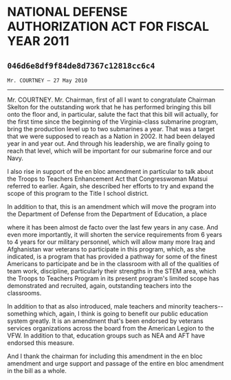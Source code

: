 # NATIONAL DEFENSE AUTHORIZATION ACT FOR FISCAL YEAR 2011
## `046d6e8df9f84de8d7367c12818cc6c4`
`Mr. COURTNEY — 27 May 2010`

---


Mr. COURTNEY. Mr. Chairman, first of all I want to congratulate 
Chairman Skelton for the outstanding work that he has performed 
bringing this bill onto the floor and, in particular, salute the fact 
that this bill will actually, for the first time since the beginning of 
the Virginia-class submarine program, bring the production level up to 
two submarines a year. That was a target that we were supposed to reach 
as a Nation in 2002. It had been delayed year in and year out. And 
through his leadership, we are finally going to reach that level, which 
will be important for our submarine force and our Navy.



I also rise in support of the en bloc amendment in particular to talk 
about the Troops to Teachers Enhancement Act that Congresswoman Matsui 
referred to earlier. Again, she described her efforts to try and expand 
the scope of this program to the Title I school district.

In addition to that, this is an amendment which will move the program 
into the Department of Defense from the Department of Education, a 
place


where it has been almost de facto over the last few years in any case. 
And even more importantly, it will shorten the service requirements 
from 6 years to 4 years for our military personnel, which will allow 
many more Iraq and Afghanistan war veterans to participate in this 
program, which, as she indicated, is a program that has provided a 
pathway for some of the finest Americans to participate and be in the 
classroom with all of the qualities of team work, discipline, 
particularly their strengths in the STEM area, which the Troops to 
Teachers Program in its present program's limited scope has 
demonstrated and recruited, again, outstanding teachers into the 
classrooms.

In addition to that as also introduced, male teachers and minority 
teachers--something which, again, I think is going to benefit our 
public education system greatly. It is an amendment that's been 
endorsed by veterans services organizations across the board from the 
American Legion to the VFW. In addition to that, education groups such 
as NEA and AFT have endorsed this measure.

And I thank the chairman for including this amendment in the en bloc 
amendment and urge support and passage of the entire en bloc amendment 
in the bill as a whole.